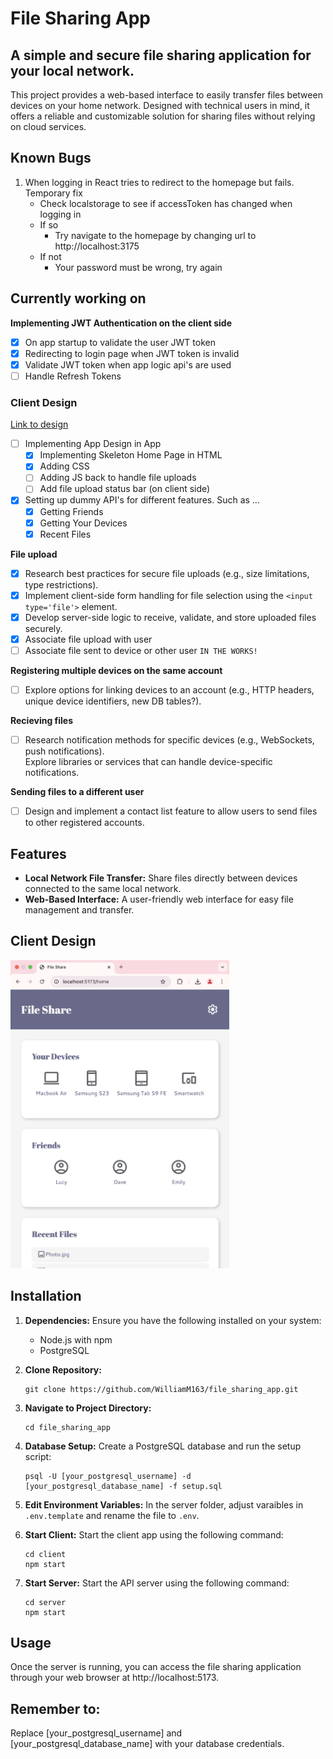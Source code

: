 # File Sharing App
## A simple and secure file sharing application for your local network.
This project provides a web-based interface to easily transfer files between devices on your home network.  Designed with technical users in mind, it offers a reliable and customizable solution for sharing files without relying on cloud services.

## Known Bugs
1. When logging in React tries to redirect to the homepage but fails. Temporary fix
   * Check localstorage to see if accessToken has changed when logging in
   * If so
     * Try navigate to the homepage by changing url to http://localhost:3175
   * If not
     * Your password must be wrong, try again

## Currently working on
**Implementing JWT Authentication on the client side**
- [x] On app startup to validate the user JWT token
- [x] Redirecting to login page when JWT token is invalid
- [x] Validate JWT token when app logic api's are used
- [ ] Handle Refresh Tokens

### Client Design
[Link to design](./style.png)
- [ ] Implementing App Design in App
  - [x] Implementing Skeleton Home Page in HTML
  - [x] Adding CSS
  - [ ] Adding JS back to handle file uploads
  - [ ] Add file upload status bar (on client side)
- [x] Setting up dummy API's for different features. Such as ...
  - [x] Getting Friends
  - [x] Getting Your Devices
  - [x] Recent Files

**File upload**
- [x] Research best practices for secure file uploads (e.g., size limitations, type restrictions).
- [x] Implement client-side form handling for file selection using the `<input type='file'>` element.
- [x] Develop server-side logic to receive, validate, and store uploaded files securely.
- [x] Associate file upload with user
- [ ] Associate file sent to device or other user `IN THE WORKS!`

**Registering multiple devices on the same account**
- [ ] Explore options for linking devices to an account (e.g., HTTP headers, unique device identifiers, new DB tables?).

**Recieving files**
- [ ] Research notification methods for specific devices (e.g., WebSockets, push notifications).  
    Explore libraries or services that can handle device-specific notifications.

**Sending files to a different user**
- [ ] Design and implement a contact list feature to allow users to send files to other registered accounts.

## Features
- **Local Network File Transfer:** Share files directly between devices connected to the same local network.
- **Web-Based Interface:** A user-friendly web interface for easy file management and transfer.
<!-- - **Secure Connection:** [Mention any security measures implemented, e.g., HTTPS, authentication] -->

## Client Design
<img src="./style.png" width="350px" alt="Design File"/>

## Installation
1. **Dependencies:** Ensure you have the following installed on your system:
    - Node.js with npm  
    - PostgreSQL

2. **Clone Repository:**  
    ``` /bin/bash
    git clone https://github.com/WilliamM163/file_sharing_app.git
    ```

3. **Navigate to Project Directory:**  
    ``` /bin/bash
    cd file_sharing_app
    ```

4. **Database Setup:** Create a PostgreSQL database and run the setup script:  
    ``` /bin/bash
    psql -U [your_postgresql_username] -d [your_postgresql_database_name] -f setup.sql
    ```
5. **Edit Environment Variables:**
In the server folder, adjust varaibles in `.env.template` and rename the file to `.env`.

6. **Start Client:** Start the client app using the following command:
    ``` /bin/bash
    cd client
    npm start
    ```

7. **Start Server:** Start the API server using the following command:  
    ``` /bin/bash
    cd server
    npm start
    ```

## Usage
Once the server is running, you can access the file sharing application through your web browser at http://localhost:5173. 

<!-- ## Contributing
Contributions are welcome! Please refer to the CONTRIBUTING.md file for guidelines on how to contribute to this project. -->

## Remember to:
Replace [your_postgresql_username] and [your_postgresql_database_name] with your database credentials.

